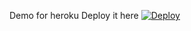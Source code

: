 Demo for heroku
Deploy it here
[![Deploy](https://www.herokucdn.com/deploy/button.svg)](https://heroku.com/deploy?template=https://arieunier@github.com/arieunier/heroku-demo.git)